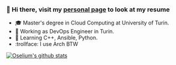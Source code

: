 ### 👋 Hi there, visit my [personal page](https://oselium.github.io) to look at my resume

- 🎓 Master's degree in Cloud Computing at University of Turin.
- 🏬 Working as DevOps Engineer in Turin.
- 📘 Learning C++, Ansible, Python.
- :trollface: I use Arch BTW

[![ Oselium's github stats](https://github-readme-stats.vercel.app/api?username=Oselium&count_private=true&show_icons=true&theme=gruvbox)](https://github.com/anuraghazra/github-readme-stats)
